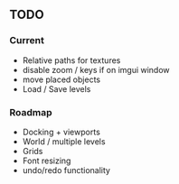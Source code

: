 
## TODO

### Current

- Relative paths for textures
- disable zoom / keys if on imgui window
- move placed objects
- Load / Save levels

### Roadmap

- Docking + viewports
- World / multiple levels
- Grids
- Font resizing
- undo/redo functionality
